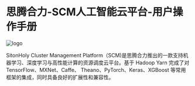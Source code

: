 # 思腾合力-SCM人工智能云平台-用户操作手册

![logo](./img/logo.png)


SitonHoly Cluster Management Platform（SCM)是思腾合力推出的一款支持机器学习、深度学习与高性能计算的资源调度云平台。基于 Hadoop Yarn 完成了对 TensorFlow、MXNet、Caffe、 Theano、PyTorch、Keras、XGBoost 等常用框架的集成，同时具备良好的扩展性和兼容性。

